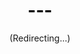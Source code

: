 <!DOCTYPE html>
<html>
  
<head>
    <title>HTML Redirect</title>
    <meta http-equiv="refresh" content="5; url =
    https://mit.edu/~talw" />
</head>
  
<body>
    <h1 style="text-align:center;color:black;">
    ---
  </h1>
    <p style="text-align:center;">
        (Redirecting...)
    </p>
  
</body>
  
</html>
